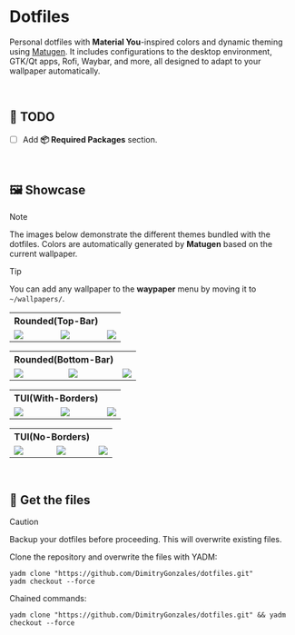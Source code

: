 # Dotfiles

Personal dotfiles with **Material You**-inspired colors and dynamic theming using [Matugen](https://github.com/InioX/matugen). It includes configurations to the desktop environment, GTK/Qt apps, Rofi, Waybar, and more, all designed to adapt to your wallpaper automatically.

<br>

## 📝 TODO

- [ ] Add **📦 Required Packages** section.

<br>

## 🖼️ Showcase

> [!NOTE]
> The images below demonstrate the different themes bundled with the dotfiles. Colors are automatically generated by **Matugen** based on the current wallpaper.

> [!TIP]
> You can add any wallpaper to the **waypaper** menu by moving it to `~/wallpapers/`.

<table align="center">
    <tr>
        <th colspan="2" style="text-align:center;">Rounded(Top-Bar)</th>
    </tr>
    <tr>
        <td>
            <img src="/.github/assets/Rounded(Top-Bar)-desktop">
        </td>
        <td>
            <img src="/.github/assets/Rounded(Top-Bar)-launcher">
        </td>
        <td>
            <img src="/.github/assets/Rounded(Top-Bar)-apps">
        </td>
    </tr>
</table>

<table align="center">
    <tr>
        <th colspan="2" style="text-align:center;">Rounded(Bottom-Bar)</th>
    </tr>
    <tr>
        <td>
            <img src="/.github/assets/Rounded(Bottom-Bar)-desktop">
        </td>
        <td>
            <img src="/.github/assets/Rounded(Bottom-Bar)-launcher">
        </td>
        <td>
            <img src="/.github/assets/Rounded(Bottom-Bar)-apps">
        </td>
    </tr>
</table>

<table align="center">
    <tr>
        <th colspan="2" style="text-align:center;">TUI(With-Borders)</th>
    </tr>
    <tr>
        <td>
            <img src="/.github/assets/TUI(With-Borders)-desktop">
        </td>
        <td>
            <img src="/.github/assets/TUI(With-Borders)-launcher">
        </td>
        <td>
            <img src="/.github/assets/TUI(With-Borders)-apps">
        </td>
    </tr>
</table>

<table align="center">
    <tr>
        <th colspan="2" style="text-align:center;">TUI(No-Borders)</th>
    </tr>
    <tr>
        <td>
            <img src="/.github/assets/TUI(No-Borders)-desktop">
        </td>
        <td>
            <img src="/.github/assets/TUI(No-Borders)-launcher">
        </td>
        <td>
            <img src="/.github/assets/TUI(No-Borders)-apps">
        </td>
    </tr>
</table>

<br>

## 📂 Get the files

> [!CAUTION]
> Backup your dotfiles before proceeding. This will overwrite existing files.

Clone the repository and overwrite the files with YADM:

```
yadm clone "https://github.com/DimitryGonzales/dotfiles.git"
yadm checkout --force
```

Chained commands:

```
yadm clone "https://github.com/DimitryGonzales/dotfiles.git" && yadm checkout --force
```

